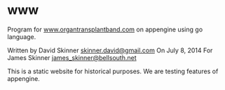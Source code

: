 www
===

Program for www.organtransplantband.com on appengine using go language. 

Written by David Skinner <skinner.david@gmail.com>
On July 8, 2014
For James Skinner <james_skinner@bellsouth.net>

This is a static website for historical purposes.
We are testing features of appengine.